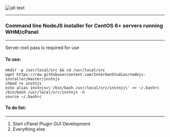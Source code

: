 ![alt text](https://intergenstudios.com/Downloads/njs_inst.png "NodeJS Installer")

---

### Command line NodeJS installer for CentOS 6+ servers running WHM/cPanel
---

Server root pass is required for use

#### To use:

```
mkdir -p /usr/local/src && cd /usr/local/src
wget https://raw.githubusercontent.com/InterGenStudios/nodejs-installer/master/instnjs
chmod +x instnjs
echo alias instnjs=\'/bin/bash /usr/local/src/instnjs\' >> ~/.bashrc
/bin/bash /usr/local/src/instnjs -h
source ~/.bashrc
```



#### To do list:
---
  1. Start cPanel Plugin GUI Development
  2. Everything else
